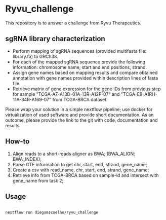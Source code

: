 # Ryvu_challenge

This repository is to answer a challenge from Ryvu Therapeutics.

## sgRNA library characterization

* Perform mapping of sgRNA sequences (provided multifasta file: library.fa) to GRCh38.
* For each of the mapped sgRNA sequence provide the following information: chromosome name, start and end positions, strand.
* Assign gene names based on mapping results and compare obtained annotation with gene names provided within description lines of fasta file.
* Retrieve matrix of gene expression for the gene IDs from previous step for sample "TCGA-A7-A13D-01A-13R-A12P-07" and "TCGA-E9-A1RH-11A-34R-A169-07" from TCGA-BRCA dataset. 

Please wrap your solution in a simple nextflow pipeline; use docker for virtualization of used software and provide short documentation. 
As an outcome, please provide the link to the git with code, documentation and results.

## How-to

1) Align reads to a short-reads aligner as BWA; (BWA_ALIGN; BWA_INDEX);
2) Parse GTF information to get chr, start, end, strand, gene_name;
3) Create a csv with read_name, chr, start, end, strand, gene_name;
4) Retrieve info from TCGA-BRCA based on sample-id and intersect with gene_name from task 2;

## Usage

```sh

nextflow run diegomscoelho/ryvu_challenge 

```